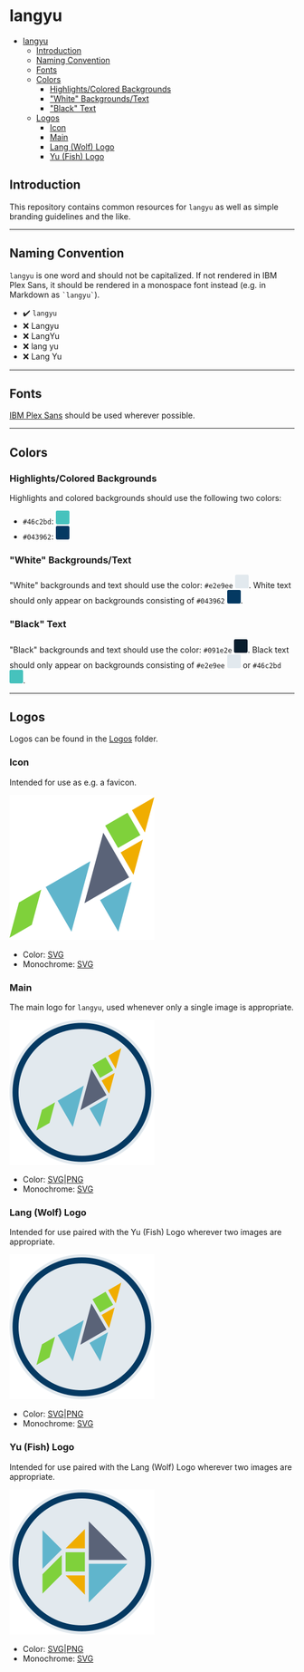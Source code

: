 # langyu

* [langyu](#langyu)
  * [Introduction](#introduction)
  * [Naming Convention](#naming-convention)
  * [Fonts](#fonts)
  * [Colors](#colors)
    * [Highlights/Colored Backgrounds](#highlightscolored-backgrounds)
    * ["White" Backgrounds/Text](#white-backgroundstext)
    * ["Black" Text](#black-text)
  * [Logos](#logos)
    * [Icon](#icon)
    * [Main](#main)
    * [Lang (Wolf) Logo](#lang-wolf-logo)
    * [Yu (Fish) Logo](#yu-fish-logo)

## Introduction

This repository contains common resources for `langyu` as well as simple
branding guidelines and the like.

---

## Naming Convention

`langyu` is one word and should not be capitalized.  If not rendered in
IBM Plex Sans, it should be rendered in a monospace font instead (e.g. in
Markdown as `` `langyu` ``).

* :heavy_check_mark: `langyu`
* :x: Langyu
* :x: LangYu
* :x: lang yu
* :x: Lang Yu

---

## Fonts

[IBM Plex Sans](https://fonts.google.com/specimen/IBM+Plex+Sans) should be used
wherever possible.

---

## Colors

### Highlights/Colored Backgrounds

Highlights and colored backgrounds should use the following two colors:

* `#46c2bd`: ![a cyan color swatch](./Colors/46c2bd.svg)
* `#043962`: ![a dark blue color swatch](./Colors/043962.svg)

### "White" Backgrounds/Text

"White" backgrounds and text should use the color: `#e2e9ee`
![an off-white color swatch](./Colors/e2e9ee.svg).  White text should only
appear on backgrounds consisting of `#043962`
![a dark blue color swatch](./Colors/043962.svg).

### "Black" Text

"Black" backgrounds and text should use the color: `#091e2e`
![a near-black blue-grey color swatch](./Colors/091e2e.svg).  Black text should
only appear on backgrounds consisting of `#e2e9ee`
![an off-white color swatch](./Colors/e2e9ee.svg) or `#46c2bd`
![a cyan color swatch](./Colors/46c2bd.svg).

---

## Logos

Logos can be found in the [Logos](./Logos) folder.

### Icon

Intended for use as e.g. a favicon.

![the langyu logo, a multi-colored tangram depicting a wolf](./Logos/icon.svg)

* Color: [SVG](./Logos/icon.svg)
* Monochrome: [SVG](./Logos/icon-monochrome.svg)

### Main

The main logo for `langyu`, used whenever only a single image is appropriate.

![the langyu logo, a multi-colored tangram depicting a wolf](./Logos/main.svg)

* Color: [SVG](./Logos/main.svg)|[PNG](./Logos/main.png)
* Monochrome: [SVG](./Logos/main-monochrome.svg)

### Lang (Wolf) Logo

Intended for use paired with the Yu (Fish) Logo wherever two images are
appropriate.

![the langyu wolf logo, a multi-colored tangram depicting a wolf](./Logos/lang.svg)

* Color: [SVG](./Logos/lang.svg)|[PNG](./Logos/lang.png)
* Monochrome: [SVG](./Logos/lang-monochrome.svg)

### Yu (Fish) Logo

Intended for use paired with the Lang (Wolf) Logo wherever two images are
appropriate.

![the langyu fish logo, a multi-colored tangram depicting a fish](./Logos/yu.svg)

* Color: [SVG](./Logos/yu.svg)|[PNG](./Logos/yu.png)
* Monochrome: [SVG](./Logos/yu-monochrome.svg)
